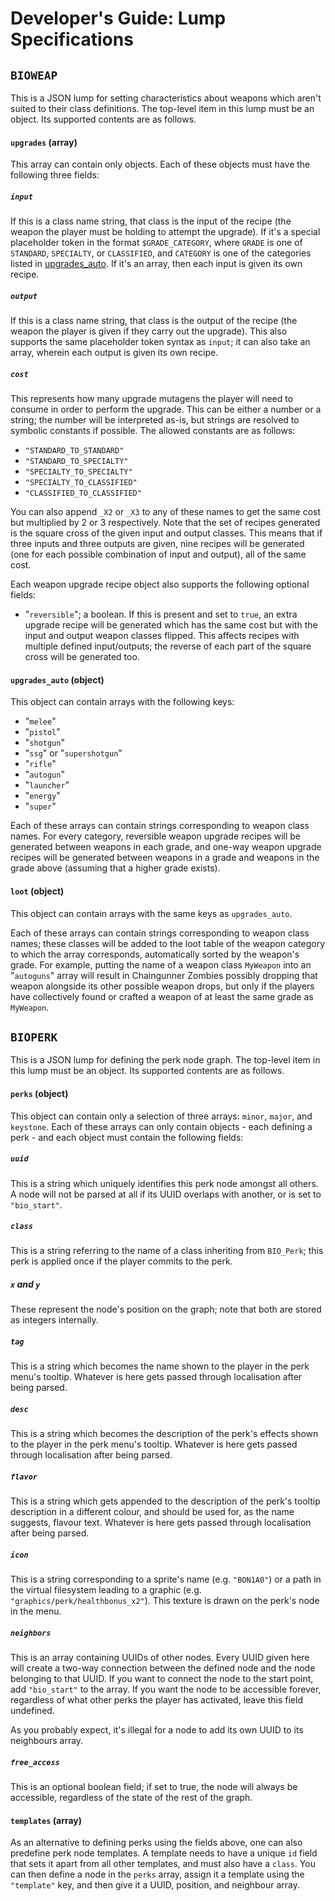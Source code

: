 # Developer's Guide: Lump Specifications

## `BIOWEAP`

This is a JSON lump for setting characteristics about weapons which aren't suited to their class definitions. The top-level item in this lump must be an object. Its supported contents are as follows.

#### `upgrades` (array)

This array can contain only objects. Each of these objects must have the following three fields:

##### `input`

If this is a class name string, that class is the input of the recipe (the weapon the player must be holding to attempt the upgrade).
If it's a special placeholder token in the format `$GRADE_CATEGORY`, where `GRADE` is one of `STANDARD`, `SPECIALTY`, or `CLASSIFIED`, and `CATEGORY` is one of the categories listed in [upgrades_auto](#upgrades_auto-object).
If it's an array, then each input is given its own recipe.

##### `output`

If this is a class name string, that class is the output of the recipe (the weapon the player is given if they carry out the upgrade).
This also supports the same placeholder token syntax as `input`; it can also take an array,
wherein each output is given its own recipe.

##### `cost`

This represents how many upgrade mutagens the player will need to consume in order to perform the upgrade. This can be either a number or a string; the number will be interpreted as-is, but strings are resolved to symbolic constants if possible. The allowed constants are as follows:

- `"STANDARD_TO_STANDARD"`
- `"STANDARD_TO_SPECIALTY"`
- `"SPECIALTY_TO_SPECIALTY"`
- `"SPECIALTY_TO_CLASSIFIED"`
- `"CLASSIFIED_TO_CLASSIFIED"`

You can also append `_X2` or `_X3` to any of these names to get the same cost but multiplied by 2 or 3 respectively. Note that the set of recipes generated is the square cross of the given input and output classes. This means that if three inputs and three outputs are given, nine recipes will be generated (one for each possible combination of input and output), all of the same cost.

Each weapon upgrade recipe object also supports the following optional fields:

- "`reversible`"; a boolean. If this is present and set to `true`, an extra upgrade recipe will be generated which has the same cost but with the input and output weapon classes flipped. This affects recipes with multiple defined input/outputs; the reverse of each part of the square cross will be generated too.

#### `upgrades_auto` (object)

This object can contain arrays with the following keys:

- "`melee`"
- "`pistol`"
- "`shotgun`"
- "`ssg`" or "`supershotgun`"
- "`rifle`"
- "`autogun`"
- "`launcher`"
- "`energy`"
- "`super`"  

Each of these arrays can contain strings corresponding to weapon class names. For every category, reversible weapon upgrade recipes will be generated between weapons in each grade, and one-way weapon upgrade recipes will be generated between weapons in a grade and weapons in the grade above (assuming that a higher grade exists).

#### `loot` (object)

This object can contain arrays with the same keys as `upgrades_auto`.

Each of these arrays can contain strings corresponding to weapon class names; these classes will be added to the loot table of the weapon category to which the array corresponds, automatically sorted by the weapon's grade. For example, putting the name of a weapon class `MyWeapon` into an "`autoguns`" array will result in Chaingunner Zombies possibly dropping that weapon alongside its other possible weapon drops, but only if the players have collectively found or crafted a weapon of at least the same grade as `MyWeapon`.

## `BIOPERK`

This is a JSON lump for defining the perk node graph. The top-level item in this lump must be an object. Its supported contents are as follows.

#### `perks` (object)

This object can contain only a selection of three arrays: `minor`, `major`, and `keystone`. Each of these arrays can only contain objects - each defining a perk - and each object must contain the following fields:

##### `uuid`

This is a string which uniquely identifies this perk node amongst all others. A node will not be parsed at all if its UUID overlaps with another, or is set to `"bio_start"`.

##### `class`

This is a string referring to the name of a class inheriting from `BIO_Perk`; this perk is applied once if the player commits to the perk.

##### `x` and `y`

These represent the node's position on the graph; note that both are stored as integers internally.

##### `tag`

This is a string which becomes the name shown to the player in the perk menu's tooltip. Whatever is here gets passed through localisation after being parsed.

##### `desc`

This is a string which becomes the description of the perk's effects shown to the player in the perk menu's tooltip. Whatever is here gets passed 
through localisation after being parsed.

##### `flavor`

This is a string which gets appended to the description of the perk's tooltip description in a different colour, and should be used for, as the name suggests, flavour text. Whatever is here gets passed through localisation after being parsed.

##### `icon`

This is a string corresponding to a sprite's name (e.g. `"BON1A0"`) or a path in the virtual filesystem leading to a graphic (e.g. `"graphics/perk/healthbonus_x2"`). This texture is drawn on the perk's node in the menu.

##### `neighbors`

This is an array containing UUIDs of other nodes. Every UUID given here will create a two-way connection between the defined node and the node belonging to that UUID. If you want to connect the node to the start point, add `"bio_start"` to the array. If you want the node to be accessible forever, regardless of what other perks the player has activated, leave this field undefined.

As you probably expect, it's illegal for a node to add its own UUID to its neighbours array.

##### `free_access`

This is an optional boolean field; if set to true, the node will always be accessible, regardless of the state of the rest of the graph.

#### `templates` (array)

As an alternative to defining perks using the fields above, one can also predefine perk node templates. A template needs to have a unique `id` field that sets it apart from all other templates, and must also have a `class`. You can then define a node in the `perks` array, assign it a template using the `"template"` key, and then give it a UUID, position, and neighbour array.
